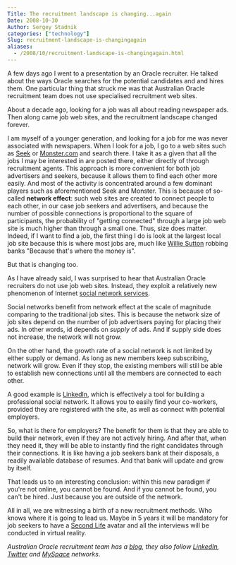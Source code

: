 ```yaml
---
Title: The recruitment landscape is changing...again
Date: 2008-10-30
Author: Sergey Stadnik
categories: ["technology"]
Slug: recruitment-landscape-is-changingagain
aliases:
  - /2008/10/recruitment-landscape-is-changingagain.html
---
```


A few days ago I went to a presentation by an Oracle recruiter. He
talked about the ways Oracle searches for the potential candidates and
and hires them. One particular thing that struck me was that Australian
Oracle recruitment team does not use specialised recruitment web sites.

About a decade ago, looking for a job was all about reading newspaper
ads. Then along came job web sites, and the recruitment landscape
changed forever.

I am myself of a younger generation, and looking for a job for me was
never associated with newspapers. When I look for a job, I go to a web
sites such as [Seek](http://seek.com.au/) or
[Monster.com](http://www.monster.com/) and search there. I take it as a given
that all the jobs I may be interested in are posted there, either
directly of through recruitment agents.
This approach is more convenient for both job advertisers and seekers,
because it allows them to find each other more easily. And most of the
activity is concentrated around a few dominant players such as
aforementioned Seek and Monster. This is because of so-called
__network effect__: such web sites are
created to connect people to each other, in our case job seekers and
advertisers, and because the number of possible connections is
proportional to the square of participants, the probability of "getting
connected" through a large job web site is much higher than through a
small one. Thus, size does matter. Indeed, if I want to find a job,
the first thing I do is look at the largest local job site because this
is where most jobs are, much like [Willie Sutton](http://www.fbi.gov/libref/historic/famcases/sutton/sutton.htm) robbing banks "Because that's where
the money is".

But that is changing too.

As I have already said, I was surprised to hear that Australian Oracle
recruiters do not use job web sites. Instead, they exploit a relatively
new phenomenon of Internet [social network services](http://en.wikipedia.org/wiki/Social_network_service).

Social networks benefit from network effect at the scale of magnitude
comparing to the traditional job sites. This is because the network size
of job sites depend on the number of job advertisers paying for placing
their ads. In other words, id depends on _supply_ of ads. And if supply side
does not increase, the network will not grow.

On the other hand, the growth rate of a social network is not limited by
either supply or demand. As long as new members keep subscribing,
network will grow. Even if they stop, the existing members will still be
able to establish new connections until all the members are connected to
each other.

A good example is [LinkedIn](http://www.linkedin.com/), which is
effectively a tool for building a professional social network. It allows
you to easily find your co-workers, provided they are registered with
the site, as well as connect with potential employers.

So, what is there for employers? The benefit for them is that they are
able to build their network, even if they are not actively hiring. And
after that, when they need it, they will be able to instantly find the
right candidates through their connections. It is like having a job
seekers bank at their disposals, a readily available database of resumes. And
that bank will update and grow by itself.

That leads us to an interesting conclusion: within this new paradigm if
you're not online, you cannot be found. And if you cannot be found, you
can't be hired. Just because you are outside of the network.

All in all, we are witnessing a birth of a new recruitment methods. Who
knows where it is going to lead us. Maybe in 5 years it will be mandatory for job seekers to have a [Second Life](http://www.secondlife.com/) avatar
and all the interviews will be conducted in virtual reality.

_Australian Oracle recruitment team has a
[blog](http://oraclerecruiter.blogspot.com/), they also follow
[LinkedIn](http://www.linkedin.com/), [Twitter](http://twitter.com/) and
[MySpace](http://www.myspace.com/) networks_.